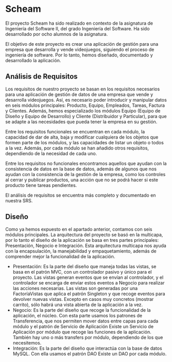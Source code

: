 # Scheam
El proyecto Scheam ha sido realizado en contexto de la asignatura de Ingeniería del Software II, del grado Ingeniería del Software. Ha sido desarrollado por ocho alumnos de la asignatura.

El objetivo de este proyecto es crear una aplicación de gestión para una empresa que desarrolla y vende videojuegos, siguiendo el proceso de ingeniería de software. Por lo tanto, hemos diseñado, documentado y desarrollado la aplicación.
## Análisis de Requisitos
Los requisitos de nuestro proyecto se basan en los requisitos necesarios para una aplicación de gestión de datos de una empresa que vende y desarrolla videojuegos. Así, es necesario poder introducir y manipular datos en seis módulos principales: Producto, Equipo, Empleados, Tareas, Factura y Clientes. Además, hemos especializado los módulos Equipo (Equipo de Diseño y Equipo de Desarrollo) y Cliente (Distribuidor y Particular), para que se adapte a las necesidades que pueda tener la empresa en su gestión.

Entre los requisitos funcionales se encuentran en cada módulo, la capacidad de dar de alta, baja y modificar cualquiera de los objetos que formen parte de los módulos, y las capacidades de listar un objeto o todos a la vez. Además, por cada módulo se han añadido otros requisitos, dependiendo de la necesidad de cada uno.

Entre los requisitos no funcionales encontramos aquellos que ayudan con la consistencia de datos en la base de datos, además de algunos que nos ayudan con la consistencia de la gestión de la empresa, como los controles al cerrar y publicar productos, una acción que no se podrá hacer si este producto tiene tareas pendientes. 

El análisis de requisitos se encuentra más completo y documentado en nuestra SRS.
## Diseño
Como ya hemos expuesto en el apartado anterior, contamos con seis módulos principales. La arquitectura del proyecto se basó en la multicapa, por lo tanto el diseño de la aplicación se basa en tres partes principales: Presentación, Negocio e Integración. Esta arquitectura multicapa nos ayuda con la encapsulación, la manejabilidad y empaquetamiento, además de comprender mejor la funcionalidad de la aplicación.

- Presentación: 
Es la parte del diseño que maneja todas las vistas, se basa en el patrón MVC, con un controlador pasivo y único para el proyecto. Las vistas generan eventos que se envían al controlador, y el controlador se encarga de enviar estos eventos a Negocio para realizar las acciones necesarias. 
Las vistas son generadas por una FactoríaVistas que aplica el patrón Singleton y que recoge eventos para devolver nuevas vistas.
Excepto en casos muy concretos (mostrar carrito), sólo habrá una vista abierta de la aplicación a la vez.
- Negocio: 
Es la parte del diseño que recoge la funcionalidad de la aplicación, el núcleo. Con esta parte usamos los patrones de Transferencia, que nos permiten mover datos entre capas para cada módulo y el patrón de Servicio de Aplicación
Existe un Servicio de Aplicación por módulo que recoge las funciones de la aplicación. También hay uno o más transfers por módulo, dependiendo de los que necesitemos.
- Integración:
Es la parte del diseño que interactúa con la base de datos MySQL. Con ella usamos el patrón DAO
Existe un DAO por cada módulo.
